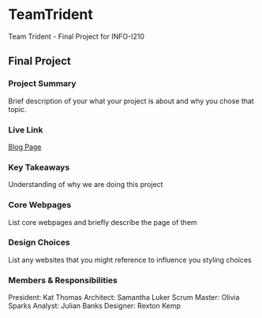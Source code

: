 # TeamTrident
Team Trident - Final Project for INFO-I210

## Final Project

### Project Summary

Brief description of your what your project is about and why you chose that topic.

### Live Link

[Blog Page](https://{username}.github.io/{reponame}/homework-2)  

### Key Takeaways

Understanding of why we are doing this project

### Core Webpages

List core webpages and briefly describe the page of them

### Design Choices 

List any websites that you might reference to influence you styling choices

### Members & Responsibilities
President: Kat Thomas
Architect: Samantha Luker
Scrum Master: Olivia Sparks
Analyst: Julian Banks
Designer: Rexton Kemp

